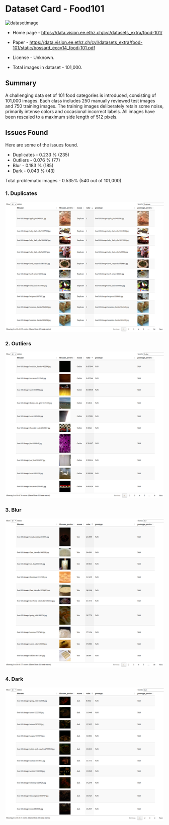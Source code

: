 # Dataset Card - Food101
![datasetimage](https://data.vision.ee.ethz.ch/cvl/datasets_extra/food-101/static/img/food-101.jpg)

+ Home page - https://data.vision.ee.ethz.ch/cvl/datasets_extra/food-101/

+ Paper - https://data.vision.ee.ethz.ch/cvl/datasets_extra/food-101/static/bossard_eccv14_food-101.pdf

+ License - Unknown.

+ Total images in dataset - 101,000.

## Summary

A challenging data set of 101 food categories is introduced, consisting of 101,000 images. Each class includes 250 manually reviewed test images and 750 training images. The training images deliberately retain some noise, primarily intense colors and occasional incorrect labels. All images have been rescaled to a maximum side length of 512 pixels.


## Issues Found
Here are some of the issues found.

+ Duplicates - 0.233 % (235)
+ Outliers - 0.076 % (77)
+ Blur - 0.183 % (185)
+ Dark - 0.043 % (43)

Total problematic images - 0.535% (540 out of 101,000)

### 1. Duplicates
![duplicate](./duplicates.png)

### 2. Outliers
![outliers](./outliers.png)

### 3. Blur
![dark](./blur.png)

### 4. Dark
![dark](./dark.png)

